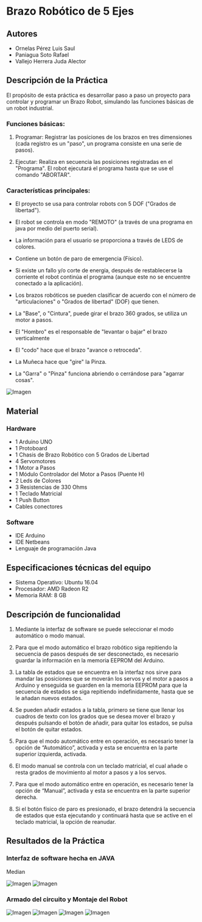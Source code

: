 Brazo Robótico de 5 Ejes
========================

Autores
-------
* Ornelas Pérez Luis Saul
* Paniagua Soto Rafael
* Vallejo Herrera Juda Alector

Descripción de la Práctica
--------------------------

El propósito de esta práctica es desarrollar paso a paso un proyecto para controlar y programar
un Brazo Robot, simulando las funciones básicas de un robot industrial.

### Funciones básicas:

1. Programar: Registrar las posiciones de los brazos en tres dimensiones (cada registro es un "paso",
un programa consiste en una serie de pasos).

2. Ejecutar: Realiza en secuencia las posiciones registradas en el "Programa". El robot ejecutará
el programa hasta que se use el comando "ABORTAR".

### Características principales:

* El proyecto se usa para controlar robots con  5 DOF ("Grados de libertad").
* El robot se controla en modo "REMOTO" (a través de una programa en java por medio del puerto serial).
* La información para el usuario se proporciona a través de LEDS de colores.
* Contiene un botón de paro de emergencia (Físico).
* Si existe un fallo y/o corte de energía, después de restablecerse la corriente el robot
continúa el programa (aunque este no se encuentre conectado a la aplicación).
    
* Los brazos robóticos se pueden clasificar de acuerdo con el número de "articulaciones"
o "Grados de libertad" (DOF) que tienen.
* La "Base", o "Cintura", puede girar el brazo 360 grados, se utiliza un motor a pasos.
* El "Hombro" es el responsable de "levantar o bajar" el brazo verticalmente
* El "codo" hace que el brazo "avance o retroceda".
* La Muñeca hace que "gire" la Pinza.
* La "Garra" o "Pinza" funciona abriendo o cerrándose para "agarrar cosas".

![Imagen](Evidencias/EjemploBrazo.png)

Material
--------
### Hardware

* 1 Arduino UNO
* 1 Protoboard
* 1 Chasis de Brazo Robótico con 5 Grados de Libertad
* 4 Servomotores
* 1 Motor a Pasos
* 1 Módulo Controlador del Motor a Pasos (Puente H)
* 2 Leds de Colores
* 3 Resistencias de 330 Ohms
* 1 Teclado Matricial
* 1 Push Button
* Cables conectores

### Software
* IDE Arduino
* IDE Netbeans
* Lenguaje de programación Java

Especificaciones técnicas del equipo
------------------------------------
* Sistema Operativo: Ubuntu 16.04
* Procesador: AMD Radeon R2
* Memoria RAM: 8 GB

Descripción de funcionalidad
----------------------------

1. Mediante la interfaz de software se puede seleccionar el modo automático o modo manual.

2. Para que el modo automático el brazo robótico siga repitiendo la secuencia de pasos después de ser desconectado, es necesario guardar la información en la memoria EEPROM del Arduino.

3. La tabla de estados que se encuentra en la interfaz nos sirve para mandar las posiciones que se moverán los servos y el motor a pasos a Arduino y enseguida se guarden en la memoria EEPROM para que la secuencia de estados se siga repitiendo indefinidamente, hasta que se le añadan nuevos estados.

4. Se pueden añadir estados a la tabla, primero se tiene que llenar los cuadros de texto con los grados que se desea mover el brazo y después pulsando el botón de añadir, para quitar los estados, se pulsa el botón de quitar estados.

5. Para que el modo automático entre en operación, es necesario tener la opción de “Automático”, activada y esta se encuentra en la parte superior izquierda, activada.

6. El modo manual se controla con un teclado matricial, el cual añade o resta grados de movimiento al motor a pasos y a los servos.

7. Para que el modo automático entre en operación, es necesario tener la opción de “Manual”, activada y esta se encuentra en la parte superior derecha.

8. Si el botón físico de paro es presionado, el brazo detendrá la secuencia de estados que esta ejecutando y continuará hasta que se active en el teclado matricial, la opción de reanudar.


Resultados de la Práctica
-------------------------

### Interfaz de software hecha en JAVA

Median

![Imagen](Evidencias/Interfaz1.jpg)
![Imagen](Evidencias/Interfaz2.jpg)

### Armado del circuito y Montaje del Robot

![Imagen](Evidencias/Brazo1.jpg)
![Imagen](Evidencias/Brazo2.jpg)
![Imagen](Evidencias/Brazo3.jpg)
![Imagen](Evidencias/Brazo4.jpg)